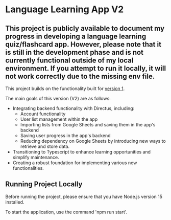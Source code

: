 # Language Learning App V2

## This project is publicly available to document my progress in developing a language learning quiz/flashcard app. However, please note that it is still in the development phase and is not currently functional outside of my local environment. If you attempt to run it locally, it will not work correctly due to the missing env file.

This project builds on the functionality built for [version 1](https://github.com/TimFau/language-learning-app). 

The main goals of this version (V2) are as follows:
- Integrating backend functionality with Directus, including:
    - Account functionality
    - User list management within the app
    - Importing lists from Google Sheets and saving them in the app's backend
    - Saving user progress in the app's backend
    - Reducing dependency on Google Sheets by introducing new ways to retrieve and store data.
- Transitioning to Typescript to enhance learning opportunities and simplify maintenance.
- Creating a robust foundation for implementing various new functionalities.

## Running Project Locally

Before running the project, please ensure that you have Node.js version 15 installed.

To start the application, use the command 'npm run start'.
